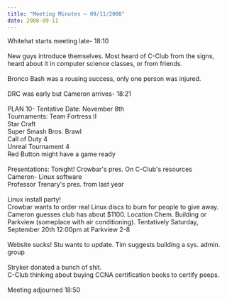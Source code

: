 ```yaml
---
title: "Meeting Minutes – 09/11/2008"
date: 2008-09-11
---
```

Whitehat starts meeting late- 18:10<br />
<br />
New guys introduce themselves.  Most heard of C-Club from the signs, heard about it in computer science classes, or from friends.  <br />
<br />
Bronco Bash was a rousing success, only one person was injured.<br />
<br />
DRC was early but Cameron arrives- 18:21<br />
<br />
PLAN 10- Tentative Date: November 8th<br />
	Tournaments: Team Fortress II<br />
			Star Craft<br />
			Super Smash Bros. Brawl<br />
			Call of Duty 4<br />
			Unreal Tournament 4<br />
			Red Button might have a game ready<br />
<br />
Presentations:   Tonight! Crowbar's pres. On C-Club's resources<br />
		  Cameron- Linux software<br />
		  Professor Trenary's pres. from last year<br />
<br />
Linux install party! <br />
	Crowbar wants to order real Linux discs to burn for people to give away.  Cameron guesses club has about $1100.  Location Chem. Building or Parkview (someplace with air conditioning).  Tentatively  Saturday, September 20th 12:00pm at Parkview 2-8  <br />
<br />
Website sucks!  Stu wants to update.  Tim suggests building a sys. admin. group<br />
<br />
Stryker donated a bunch of shit.<br />
C-Club thinking about buying CCNA certification books to certify peeps.<br />
<br />
Meeting adjourned 18:50<br />
		  <br />
